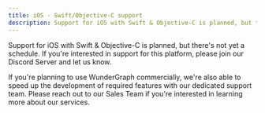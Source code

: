 ```yaml
---
title: iOS - Swift/Objective-C support
description: Support for iOS with Swift & Objective-C is planned, but there's not yet a schedule.
---
```


Support for iOS with Swift & Objective-C is planned,
but there's not yet a schedule.
If you're interested in support for this platform,
please join our Discord Server and let us know.

If you're planning to use WunderGraph commercially,
we're also able to speed up the development of required features with our dedicated support team.
Please reach out to our Sales Team if you're interested in learning more about our services.
